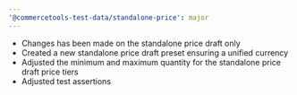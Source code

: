 ```yaml
---
'@commercetools-test-data/standalone-price': major
---
```


- Changes has been made on the standalone price draft only
- Created a new standalone price draft preset ensuring a unified currency
- Adjusted the minimum and maximum quantity for the standalone price draft price tiers
- Adjusted test assertions
